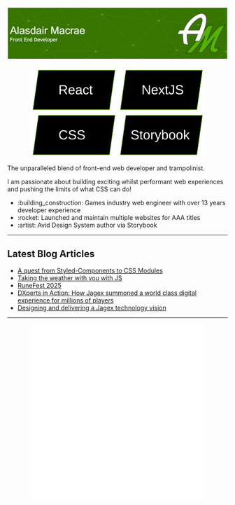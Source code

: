 <img src="./assets/banner.png" alt="Alasdair Macrae - front end developer" style="object-fit: contain" />
<br />
<br />
<div align="center"><img src="./assets/tag-react.svg" alt="React" /><img src="./assets/tag-next.svg" alt="Next" /><img src="./assets/tag-css.svg" alt="CSS" /><img src="./assets/tag-storybook.svg" alt="Storybook" /></div>

The unparalleled blend of front-end web developer and trampolinist.

I am passionate about building exciting whilst performant web experiences and pushing the limits of what CSS can do!

<ul>
    <li>:building_construction: Games industry web engineer with over 13 years developer experience</li>
    <li>:rocket: Launched and maintain multiple websites for AAA titles</li>
    <li>:artist: Avid Design System author via Storybook</li>
</ul>

---

## Latest Blog Articles

<!-- BLOG-LIST:START -->
- [A quest from Styled-Components to CSS Modules](https://www.alasdairmacrae.co.uk/blog/a-quest-from-styled-components-to-css-modules)
- [Taking the weather with you with JS](https://www.alasdairmacrae.co.uk/blog/taking-the-weather-with-you-with-js)
- [RuneFest 2025](https://www.alasdairmacrae.co.uk/blog/runefest-2025)
- [DXperts in Action: How Jagex summoned a world class digital experience for millions of players](https://www.alasdairmacrae.co.uk/blog/dxperts-in-action-how-jagex-summoned-a-world-class-digital-experience-for-millions-of-players)
- [Designing and delivering a Jagex technology vision](https://www.alasdairmacrae.co.uk/blog/designing-and-delivering-a-jagex-technology-vision)
<!-- BLOG-LIST:END -->

---

<div align="center"><img src="./assets/ali-portrait.svg" width="400" /></div>
